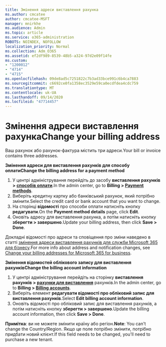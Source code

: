 ```yaml
---
title: Змінення адреси виставлення рахунка
ms.author: cmcatee
author: cmcatee-MSFT
manager: mnirkhe
ms.audience: Admin
ms.topic: article
ms.service: o365-administration
ROBOTS: NOINDEX, NOFOLLOW
localization_priority: Normal
ms.collection: Adm_O365
ms.assetid: ef2df989-8539-48b5-a324-97d2e09f14fe
ms.custom:
- "1200012"
- "4714"
- "4715"
ms.openlocfilehash: 09de8ad5c7251822c7b3ad33bce991c6b4ca7883
ms.sourcegitcommit: c6692ce0fa1358ec3529e59ca0ecdfdea4cdc759
ms.translationtype: MT
ms.contentlocale: uk-UA
ms.lasthandoff: 09/14/2020
ms.locfileid: "47714457"
---
```

# <a name="change-your-billing-address"></a><span data-ttu-id="49938-102">Змінення адреси виставлення рахунка</span><span class="sxs-lookup"><span data-stu-id="49938-102">Change your billing address</span></span>

<span data-ttu-id="49938-103">Ваш рахунок або рахунок-фактура містить три адреси.</span><span class="sxs-lookup"><span data-stu-id="49938-103">Your bill or invoice contains three addresses.</span></span>

<span data-ttu-id="49938-104">**Змінення адреси для виставлення рахунків для способу оплати**</span><span class="sxs-lookup"><span data-stu-id="49938-104">**Change the billing address for a payment method**</span></span>

1. <span data-ttu-id="49938-105">У центрі адміністрування перейдіть до засобу **виставлення рахунків > [способів оплати](https://go.microsoft.com/fwlink/p/?linkid=2018806)**.</span><span class="sxs-lookup"><span data-stu-id="49938-105">In the admin center, go to **Billing > [Payment methods](https://go.microsoft.com/fwlink/p/?linkid=2018806)**.</span></span>
2. <span data-ttu-id="49938-106">Виберіть кредитну картку або банківський рахунок, який потрібно змінити.</span><span class="sxs-lookup"><span data-stu-id="49938-106">Select the credit card or bank account that you want to change.</span></span>
3. <span data-ttu-id="49938-107">На сторінці **відомості** про способи оплати натисніть кнопку **редагувати**.</span><span class="sxs-lookup"><span data-stu-id="49938-107">On the **Payment method details** page, click **Edit**.</span></span>
4. <span data-ttu-id="49938-108">Оновіть адресу для виставлення рахунка, а потім натисніть кнопку **зберегти > завершено**.</span><span class="sxs-lookup"><span data-stu-id="49938-108">Update your billing address, then click **Save > Done**.</span></span>

<span data-ttu-id="49938-109">Докладні відомості про адреси та сповіщення про зміни наведено в статті [змінення адреси виставлення рахунків для служби Microsoft 365 для бізнесу](https://docs.microsoft.com/microsoft-365/commerce/billing-and-payments/change-your-billing-addresses?view=o365-worldwide).</span><span class="sxs-lookup"><span data-stu-id="49938-109">For more info about address and notification changes, see [Change your billing addresses for Microsoft 365 for business](https://docs.microsoft.com/microsoft-365/commerce/billing-and-payments/change-your-billing-addresses?view=o365-worldwide).</span></span>

<span data-ttu-id="49938-110">**Змінення відомостей облікового запису для виставлення рахунків**</span><span class="sxs-lookup"><span data-stu-id="49938-110">**Change the billing account information**</span></span>

1. <span data-ttu-id="49938-111">У центрі адміністрування перейдіть на сторінку **виставлення рахунків > [рахунки для виставлення](https://admin.microsoft.com/Adminportal/Home?source=applauncher#/BillingAccounts/billing-accounts)** рахунків.</span><span class="sxs-lookup"><span data-stu-id="49938-111">In the admin center, go to **Billing > [Billing accounts](https://admin.microsoft.com/Adminportal/Home?source=applauncher#/BillingAccounts/billing-accounts)**.</span></span>
2. <span data-ttu-id="49938-112">Виберіть елемент **редагувати відомості про обліковий запис для виставлення рахунків**.</span><span class="sxs-lookup"><span data-stu-id="49938-112">Select **Edit billing account information**.</span></span>
3. <span data-ttu-id="49938-113">Оновіть відомості про обліковий запис для виставлення рахунків, а потім натисніть кнопку **зберегти > завершено**.</span><span class="sxs-lookup"><span data-stu-id="49938-113">Update the billing account information, then click **Save > Done**.</span></span>

<span data-ttu-id="49938-114">**Примітка**: ви не можете змінити країну або регіон.</span><span class="sxs-lookup"><span data-stu-id="49938-114">**Note**: You can't change the Country/Region.</span></span> <span data-ttu-id="49938-115">Якщо це поле потрібно змінити, потрібно придбати новий клієнт.</span><span class="sxs-lookup"><span data-stu-id="49938-115">If this field needs to be changed, you'll need to purchase a new tenant.</span></span>
